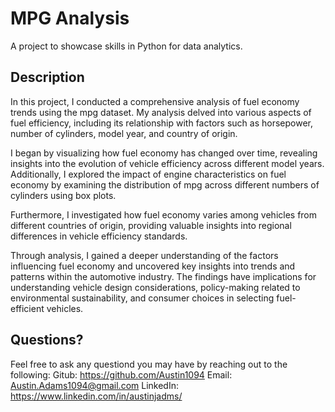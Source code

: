 # MPG Analysis
A project to showcase skills in Python for data analytics.

## Description
In this project, I conducted a comprehensive analysis of fuel economy trends using the mpg dataset. My analysis delved into various aspects of fuel efficiency, including its relationship with factors such as horsepower, number of cylinders, model year, and country of origin. 

I began by visualizing how fuel economy has changed over time, revealing insights into the evolution of vehicle efficiency across different model years. Additionally, I explored the impact of engine characteristics on fuel economy by examining the distribution of mpg across different numbers of cylinders using box plots.

Furthermore, I investigated how fuel economy varies among vehicles from different countries of origin, providing valuable insights into regional differences in vehicle efficiency standards.

Through analysis, I gained a deeper understanding of the factors influencing fuel economy and uncovered key insights into trends and patterns within the automotive industry. The findings have implications for understanding vehicle design considerations, policy-making related to environmental sustainability, and consumer choices in selecting fuel-efficient vehicles.

## Questions?
Feel free to ask any questiond you may have by reaching out to the following:
Gitub: https://github.com/Austin1094
Email: Austin.Adams1094@gmail.com
LinkedIn: https://www.linkedin.com/in/austinjadms/
